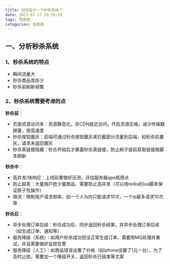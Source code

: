 ```yaml
---
title: 如何设计一个秒杀系统？
date: 2023-07-17 20:59:19
tags: 场景题
categories: 场景题
---
```


## 一、分析秒杀系统
### 1、秒杀系统的特点
* 瞬间流量大
* 秒杀商品库存少
* 秒杀前刷新频繁

### 2、秒杀系统需要考虑的点
**秒杀前**：
* 页面资源访问多：资源静态化，存CDN就近访问，开启资源压缩，减少传输数据量，提高速度
* 秒杀按钮置灰：前端可通过秒杀按钮置灰来拦截部分流量到后端，如秒杀前置灰，请求未返回置灰
* 秒杀真链接隐藏：秒杀开始后才暴露秒杀真链接，防止刷子提前获取链接做脚本刷新

**秒杀中**：
* 高并发/快响应：上线前要做好压测，评估服务器qps瓶颈点
* 防止超卖：大量用户抢少量商品，需要防止高并发（可以用redis的lua脚本保证原子性操作）
* 限流：限制用户请求频率，如一个人1s内只能请求10次，一个ip最多请求10次等

**秒杀后**：
* 异步处理订单后续：秒杀成功后，同步返回秒杀结果，并异步处理订单后续（如生成订单、通知等）
* 服务降级（系统）：如用户秒杀成功但没正常生成订单，需要用MQ处理并重试，并且需要做好监控告警
* 服务降级（人工）：如商品错误设置了价格（如iphone设置了1元一台），为了及时止损，需要加一个降级开关，返回秒杀已结束等文案
